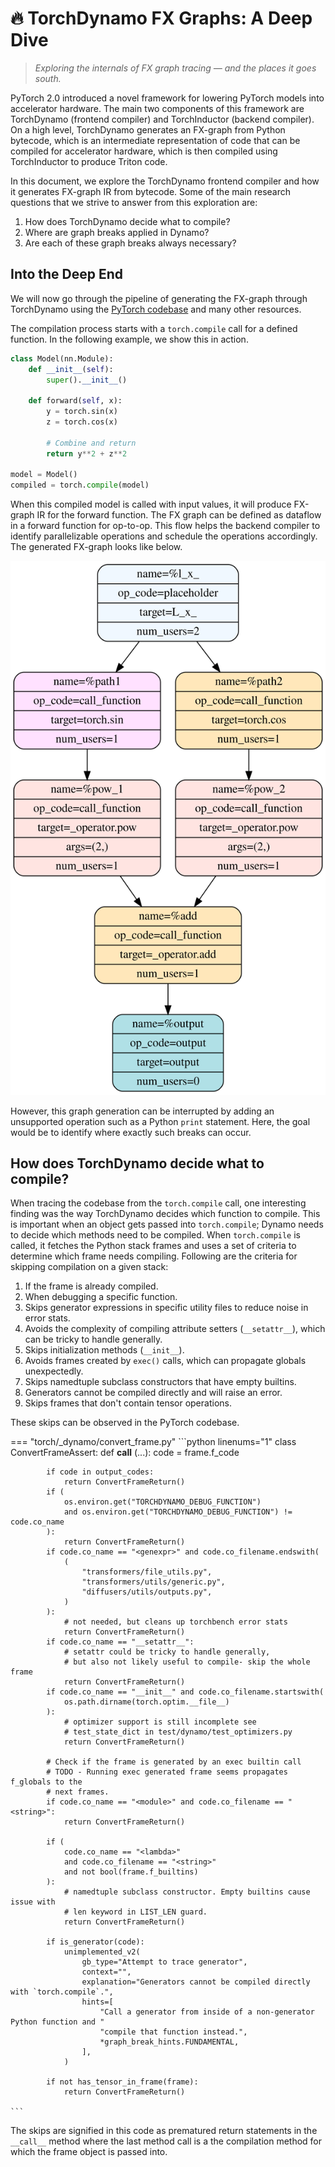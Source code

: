 # 🔥 TorchDynamo FX Graphs: A Deep Dive
> _Exploring the internals of FX graph tracing — and the places it goes south._

PyTorch 2.0 introduced a novel framework for lowering PyTorch models into accelerator hardware. The main two components of this framework are TorchDynamo (frontend compiler) and TorchInductor (backend compiler). On a high level, TorchDynamo generates an FX-graph from Python bytecode, which is an intermediate representation of code that can be compiled for accelerator hardware, which is then compiled using TorchInductor to produce Triton code.

In this document, we explore the TorchDynamo frontend compiler and how it generates FX-graph IR from bytecode. Some of the main research questions that we strive to answer from this exploration are:

1. How does TorchDynamo decide what to compile?
2. Where are graph breaks applied in Dynamo?
3. Are each of these graph breaks always necessary?

## Into the Deep End

We will now go through the pipeline of generating the FX-graph through TorchDynamo using the [PyTorch codebase](https://github.com/pytorch/pytorch) and many other resources.

The compilation process starts with a `torch.compile` call for a defined function. In the following example, we show this in action.

```python linenums="1"
class Model(nn.Module):
    def __init__(self):
        super().__init__()

    def forward(self, x):
        y = torch.sin(x)
        z = torch.cos(x)

        # Combine and return
        return y**2 + z**2

model = Model()
compiled = torch.compile(model)
```

When this compiled model is called with input values, it will produce FX-graph IR for the forward function. The FX graph can be defined as dataflow in a forward function for op-to-op. This flow helps the backend compiler to identify parallelizable operations and schedule the operations accordingly. The generated FX-graph looks like below.

![FX Graph Example](assets/main_count(1)_77.svg)

However, this graph generation can be interrupted by adding an unsupported operation such as a Python `print` statement. Here, the goal would be to identify where exactly such breaks can occur.

## How does TorchDynamo decide what to compile?

When tracing the codebase from the `torch.compile` call, one interesting finding was the way TorchDynamo decides which function to compile. This is important when an object gets passed into `torch.compile`; Dynamo needs to decide which methods need to be compiled. When `torch.compile` is called, it fetches the Python stack frames and uses a set of criteria to determine which frame needs compiling. Following are the criteria for skipping compilation on a given stack:

1. If the frame is already compiled.
2. When debugging a specific function.
3. Skips generator expressions in specific utility files to reduce noise in error stats.
4. Avoids the complexity of compiling attribute setters (`__setattr__`), which can be tricky to handle generally.
5. Skips initialization methods (`__init__`).
6. Avoids frames created by `exec()` calls, which can propagate globals unexpectedly.
7. Skips namedtuple subclass constructors that have empty builtins.
8. Generators cannot be compiled directly and will raise an error.
9. Skips frames that don't contain tensor operations.

These skips can be observed in the PyTorch codebase.


=== "torch/_dynamo/convert_frame.py"
    ```python linenums="1"
    class ConvertFrameAssert:
        def __call__ (...):
            code = frame.f_code

            if code in output_codes:
                return ConvertFrameReturn()
            if (
                os.environ.get("TORCHDYNAMO_DEBUG_FUNCTION")
                and os.environ.get("TORCHDYNAMO_DEBUG_FUNCTION") != code.co_name
            ):
                return ConvertFrameReturn()
            if code.co_name == "<genexpr>" and code.co_filename.endswith(
                (
                    "transformers/file_utils.py",
                    "transformers/utils/generic.py",
                    "diffusers/utils/outputs.py",
                )
            ):
                # not needed, but cleans up torchbench error stats
                return ConvertFrameReturn()
            if code.co_name == "__setattr__":
                # setattr could be tricky to handle generally,
                # but also not likely useful to compile- skip the whole frame
                return ConvertFrameReturn()
            if code.co_name == "__init__" and code.co_filename.startswith(
                os.path.dirname(torch.optim.__file__)
            ):
                # optimizer support is still incomplete see
                # test_state_dict in test/dynamo/test_optimizers.py
                return ConvertFrameReturn()

            # Check if the frame is generated by an exec builtin call
            # TODO - Running exec generated frame seems propagates f_globals to the
            # next frames.
            if code.co_name == "<module>" and code.co_filename == "<string>":
                return ConvertFrameReturn()

            if (
                code.co_name == "<lambda>"
                and code.co_filename == "<string>"
                and not bool(frame.f_builtins)
            ):
                # namedtuple subclass constructor. Empty builtins cause issue with
                # len keyword in LIST_LEN guard.
                return ConvertFrameReturn()

            if is_generator(code):
                unimplemented_v2(
                    gb_type="Attempt to trace generator",
                    context="",
                    explanation="Generators cannot be compiled directly with `torch.compile`.",
                    hints=[
                        "Call a generator from inside of a non-generator Python function and "
                        "compile that function instead.",
                        *graph_break_hints.FUNDAMENTAL,
                    ],
                )

            if not has_tensor_in_frame(frame):
                return ConvertFrameReturn()

    ```
The skips are signified in this code as prematured return statements in the `__call__` method where the last method call is a the compilation method for which the frame object is passed into.
